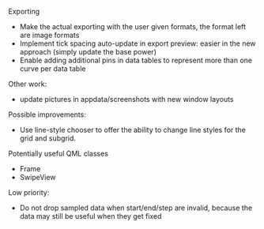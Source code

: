 Exporting
- Make the actual exporting with the user given formats, the format left are image formats
- Implement tick spacing auto-update in export preview: easier in the new approach (simply update the base power)
- Enable adding additional pins in data tables to represent more than one curve per data table

Other work:
- update pictures in appdata/screenshots with new window layouts

Possible improvements:
- Use line-style chooser to offer the ability to change line styles for the grid and subgrid.

Potentially useful QML classes
- Frame
- SwipeView

Low priority:
- Do not drop sampled data when start/end/step are invalid, because the data may still be useful when they get fixed
